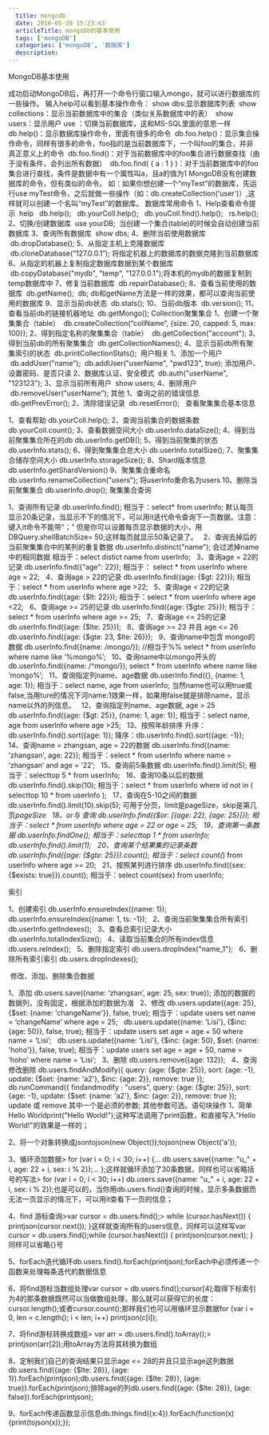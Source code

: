 ```yaml
---
  title: mongodb
  date: 2016-05-28 15:23:43
  articleTitle: mongoDb的基本使用
  tags: ['mongoDB']
  categories: ['mongoDB', '数据库']
  description:
---
```



MongoDB基本使用

成功启动MongoDB后，再打开一个命令行窗口输入mongo，就可以进行数据库的一些操作。
输入help可以看到基本操作命令：
show dbs:显示数据库列表 
show collections：显示当前数据库中的集合（类似关系数据库中的表） 
show users：显示用户
use <db name>：切换当前数据库，这和MS-SQL里面的意思一样 
db.help()：显示数据库操作命令，里面有很多的命令 
db.foo.help()：显示集合操作命令，同样有很多的命令，foo指的是当前数据库下，一个叫foo的集合，并非真正意义上的命令 
db.foo.find()：对于当前数据库中的foo集合进行数据查找（由于没有条件，会列出所有数据） 
db.foo.find( { a : 1 } )：对于当前数据库中的foo集合进行查找，条件是数据中有一个属性叫a，且a的值为1
MongoDB没有创建数据库的命令，但有类似的命令。
如：如果你想创建一个“myTest”的数据库，先运行use myTest命令，之后就做一些操作（如：db.createCollection('user')）,这样就可以创建一个名叫“myTest”的数据库。
数据库常用命令
1、Help查看命令提示
 help
  db.help();
  db.yourColl.help();
  db.youColl.find().help();
  rs.help();
2、切换/创建数据库
 use yourDB;  当创建一个集合(table)的时候会自动创建当前数据库
3、查询所有数据库
 show dbs;
4、删除当前使用数据库
 db.dropDatabase();
5、从指定主机上克隆数据库
 db.cloneDatabase(“127.0.0.1”); 将指定机器上的数据库的数据克隆到当前数据库
6、从指定的机器上复制指定数据库数据到某个数据库
 db.copyDatabase("mydb", "temp", "127.0.0.1");将本机的mydb的数据复制到temp数据库中
7、修复当前数据库
 db.repairDatabase();
8、查看当前使用的数据库
 db.getName();
 db; db和getName方法是一样的效果，都可以查询当前使用的数据库
9、显示当前db状态
 db.stats();
10、当前db版本
 db.version();
11、查看当前db的链接机器地址
 db.getMongo();
Collection聚集集合
1、创建一个聚集集合（table）
 db.createCollection(“collName”, {size: 20, capped: 5, max: 100});
2、得到指定名称的聚集集合（table）
 db.getCollection("account");
3、得到当前db的所有聚集集合
 db.getCollectionNames();
4、显示当前db所有聚集索引的状态
 db.printCollectionStats();
 用户相关
1、添加一个用户
 db.addUser("name");
 db.addUser("userName", "pwd123", true); 添加用户、设置密码、是否只读
2、数据库认证、安全模式
 db.auth("userName", "123123");
3、显示当前所有用户
 show users;
4、删除用户
 db.removeUser("userName");
其他
1、查询之前的错误信息
 db.getPrevError();
2、清除错误记录
 db.resetError();
 
查看聚集集合基本信息

1、查看帮助  db.yourColl.help();
2、查询当前集合的数据条数  db.yourColl.count();
3、查看数据空间大小 db.userInfo.dataSize();
4、得到当前聚集集合所在的db db.userInfo.getDB();
5、得到当前聚集的状态 db.userInfo.stats();
6、得到聚集集合总大小 db.userInfo.totalSize();
7、聚集集合储存空间大小 db.userInfo.storageSize();
8、Shard版本信息  db.userInfo.getShardVersion()
9、聚集集合重命名 db.userInfo.renameCollection("users"); 将userInfo重命名为users
10、删除当前聚集集合 db.userInfo.drop();
聚集集合查询


1、查询所有记录
db.userInfo.find();
相当于：select* from userInfo;
默认每页显示20条记录，当显示不下的情况下，可以用it迭代命令查询下一页数据。注意：键入it命令不能带“；”
但是你可以设置每页显示数据的大小，用DBQuery.shellBatchSize= 50;这样每页就显示50条记录了。
 
2、查询去掉后的当前聚集集合中的某列的重复数据
db.userInfo.distinct("name");
会过滤掉name中的相同数据
相当于：select distict name from userInfo;
 
3、查询age = 22的记录
db.userInfo.find({"age": 22});
相当于： select * from userInfo where age = 22;
 
4、查询age > 22的记录
db.userInfo.find({age: {$gt: 22}});
相当于：select * from userInfo where age >22;
 
5、查询age < 22的记录
db.userInfo.find({age: {$lt: 22}});
相当于：select * from userInfo where age <22;
 
6、查询age >= 25的记录
db.userInfo.find({age: {$gte: 25}});
相当于：select * from userInfo where age >= 25;
 
7、查询age <= 25的记录
db.userInfo.find({age: {$lte: 25}});
 
8、查询age >= 23 并且 age <= 26
db.userInfo.find({age: {$gte: 23, $lte: 26}});
 
9、查询name中包含 mongo的数据
db.userInfo.find({name: /mongo/});
//相当于%%
select * from userInfo where name like ‘%mongo%’;
 
10、查询name中以mongo开头的
db.userInfo.find({name: /^mongo/});
select * from userInfo where name like ‘mongo%’;
 
11、查询指定列name、age数据
db.userInfo.find({}, {name: 1, age: 1});
相当于：select name, age from userInfo;
当然name也可以用true或false,当用ture的情况下河name:1效果一样，如果用false就是排除name，显示name以外的列信息。
 
12、查询指定列name、age数据, age > 25
db.userInfo.find({age: {$gt: 25}}, {name: 1, age: 1});
相当于：select name, age from userInfo where age >25;
 
13、按照年龄排序
升序：db.userInfo.find().sort({age: 1});
降序：db.userInfo.find().sort({age: -1});
 
14、查询name = zhangsan, age = 22的数据
db.userInfo.find({name: 'zhangsan', age: 22});
相当于：select * from userInfo where name = ‘zhangsan’ and age = ‘22’;
 
15、查询前5条数据
db.userInfo.find().limit(5);
相当于：selecttop 5 * from userInfo;
 
16、查询10条以后的数据
db.userInfo.find().skip(10);
相当于：select * from userInfo where id not in (
selecttop 10 * from userInfo
);
 
17、查询在5-10之间的数据
db.userInfo.find().limit(10).skip(5);
可用于分页，limit是pageSize，skip是第几页*pageSize
 
18、or与 查询
db.userInfo.find({$or: [{age: 22}, {age: 25}]});
相当于：select * from userInfo where age = 22 or age = 25;
 
19、查询第一条数据
db.userInfo.findOne();
相当于：selecttop 1 * from userInfo;
db.userInfo.find().limit(1);
 
20、查询某个结果集的记录条数
db.userInfo.find({age: {$gte: 25}}).count();
相当于：select count(*) from userInfo where age >= 20;
 
21、按照某列进行排序
db.userInfo.find({sex: {$exists: true}}).count();
相当于：select count(sex) from userInfo;



索引


1、创建索引
db.userInfo.ensureIndex({name: 1});
db.userInfo.ensureIndex({name: 1, ts: -1});
 
2、查询当前聚集集合所有索引
db.userInfo.getIndexes();
 
3、查看总索引记录大小
db.userInfo.totalIndexSize();
 
4、读取当前集合的所有index信息
db.users.reIndex();
 
5、删除指定索引
db.users.dropIndex("name_1");
 
6、删除所有索引索引
db.users.dropIndexes();


 修改、添加、删除集合数据


1、添加
db.users.save({name: ‘zhangsan’, age: 25, sex: true});
添加的数据的数据列，没有固定，根据添加的数据为准
 
2、修改
db.users.update({age: 25}, {$set: {name: 'changeName'}}, false, true);
相当于：update users set name = ‘changeName’ where age = 25;
 
db.users.update({name: 'Lisi'}, {$inc: {age: 50}}, false, true);
相当于：update users set age = age + 50 where name = ‘Lisi’;
 
db.users.update({name: 'Lisi'}, {$inc: {age: 50}, $set: {name: 'hoho'}}, false, true);
相当于：update users set age = age + 50, name = ‘hoho’ where name = ‘Lisi’;
 
3、删除
db.users.remove({age: 132});
 
4、查询修改删除
db.users.findAndModify({
    query: {age: {$gte: 25}},
    sort: {age: -1},
    update: {$set: {name: 'a2'}, $inc: {age: 2}},
    remove: true
});
 
db.runCommand({ findandmodify : "users",
    query: {age: {$gte: 25}},
    sort: {age: -1},
    update: {$set: {name: 'a2'}, $inc: {age: 2}},
    remove: true
});
update 或 remove 其中一个是必须的参数; 其他参数可选。语句块操作
1、简单Hello Worldprint("Hello World!");这种写法调用了print函数，和直接写入"Hello World!"的效果是一样的； 

2、将一个对象转换成jsontojson(new Object());tojson(new Object('a')); 

3、循环添加数据> for (var i = 0; i < 30; i++) {... db.users.save({name: "u_" + i, age: 22 + i, sex: i % 2});... };这样就循环添加了30条数据，同样也可以省略括号的写法> for (var i = 0; i < 30; i++) db.users.save({name: "u_" + i, age: 22 + i, sex: i % 2});也是可以的，当你用db.users.find()查询的时候，显示多条数据而无法一页显示的情况下，可以用it查看下一页的信息； 

4、find 游标查询>var cursor = db.users.find();> while (cursor.hasNext()) {     printjson(cursor.next()); }这样就查询所有的users信息，同样可以这样写var cursor = db.users.find();while (cursor.hasNext()) { printjson(cursor.next); }同样可以省略{}号

5、forEach迭代循环db.users.find().forEach(printjson);forEach中必须传递一个函数来处理每条迭代的数据信息 

6、将find游标当数组处理var cursor = db.users.find();cursor[4];取得下标索引为4的那条数据既然可以当做数组处理，那么就可以获得它的长度：cursor.length();或者cursor.count();那样我们也可以用循环显示数据for (var i = 0, len = c.length(); i < len; i++) printjson(c[i]); 

7、将find游标转换成数组> var arr = db.users.find().toArray();> printjson(arr[2]);用toArray方法将其转换为数组 

8、定制我们自己的查询结果只显示age <= 28的并且只显示age这列数据db.users.find({age: {$lte: 28}}, {age: 1}).forEach(printjson);db.users.find({age: {$lte: 28}}, {age: true}).forEach(printjson);排除age的列db.users.find({age: {$lte: 28}}, {age: false}).forEach(printjson); 

9、forEach传递函数显示信息db.things.find({x:4}).forEach(function(x) {print(tojson(x));});





